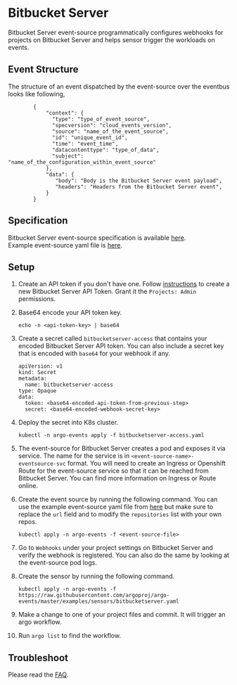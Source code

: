 # Bitbucket Server

Bitbucket Server event-source programmatically configures webhooks for projects on Bitbucket Server and helps sensor trigger the workloads on events.

## Event Structure

The structure of an event dispatched by the event-source over the eventbus looks like following,

            {
                "context": {
                  "type": "type_of_event_source",
                  "specversion": "cloud_events_version",
                  "source": "name_of_the_event_source",
                  "id": "unique_event_id",
                  "time": "event_time",
                  "datacontenttype": "type_of_data",
                  "subject": "name_of_the_configuration_within_event_source"
                },
                "data": {
                   "body": "Body is the Bitbucket Server event payload",
                   "headers": "Headers from the Bitbucket Server event",
                }
            }

## Specification

Bitbucket Server event-source specification is available [here](../../APIs.md#argoproj.io/v1alpha1.BitbucketServerEventSource). <br />
Example event-source yaml file is [here](https://github.com/argoproj/argo-events/blob/master/examples/event-sources/bitbucketserver.yaml).

## Setup

1.  Create an API token if you don't have one. Follow [instructions](https://confluence.atlassian.com/bitbucketserver072/personal-access-tokens-1005335924.html) to create a new Bitbucket Server API Token.
    Grant it the `Projects: Admin` permissions.

1.  Base64 encode your API token key.

        echo -n <api-token-key> | base64

1.  Create a secret called `bitbucketserver-access` that contains your encoded Bitbucket Server API token. You can also include a secret key that is encoded with `base64` for your webhook if any.

        apiVersion: v1
        kind: Secret
        metadata:
          name: bitbucketserver-access
        type: Opaque
        data:
          token: <base64-encoded-api-token-from-previous-step>
          secret: <base64-encoded-webhook-secret-key>

1.  Deploy the secret into K8s cluster.

        kubectl -n argo-events apply -f bitbucketserver-access.yaml

1.  The event-source for Bitbucket Server creates a pod and exposes it via service.
    The name for the service is in `<event-source-name>-eventsource-svc` format.
    You will need to create an Ingress or Openshift Route for the event-source service so that it can be reached from Bitbucket Server.
    You can find more information on Ingress or Route online.

1.  Create the event source by running the following command. You can use the example event-source yaml file from [here](https://github.com/argoproj/argo-events/blob/master/examples/event-sources/bitbucketserver.yaml) but make sure to replace the `url` field and to modify the `repositories` list with your own repos.

        kubectl apply -n argo-events -f <event-source-file>

1.  Go to `Webhooks` under your project settings on Bitbucket Server and verify the webhook is registered. You can also do the same by looking at the event-source pod logs.

1.  Create the sensor by running the following command.

        kubectl apply -n argo-events -f https://raw.githubusercontent.com/argoproj/argo-events/master/examples/sensors/bitbucketserver.yaml

1.  Make a change to one of your project files and commit. It will trigger an argo workflow.

1.  Run `argo list` to find the workflow.

## Troubleshoot

Please read the [FAQ](https://argoproj.github.io/argo-events/FAQ/).
